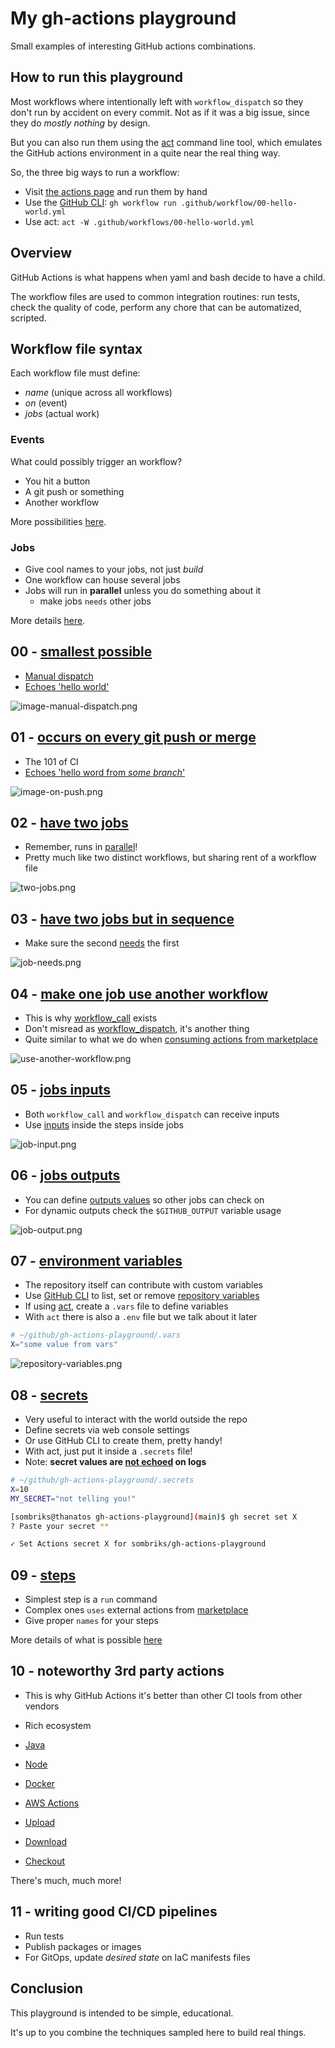 # My gh-actions playground

Small examples of interesting GitHub actions combinations.

## How to run this playground

Most workflows where intentionally left with `workflow_dispatch` so they don't
run by accident on every commit. Not as if it was a big issue, since they do
_mostly nothing_ by design.

But you can also run them using the [act][0] command line tool, which emulates
the GitHub actions environment in a quite near the real thing way.

So, the three big ways to run a workflow:

- Visit [the actions page][1] and run them by hand
- Use the [GitHub CLI][2]: `gh workflow run .github/workflow/00-hello-world.yml`
- Use act: `act -W .github/workflows/00-hello-world.yml`

## Overview

GitHub Actions is what happens when yaml and bash decide to have a child.

The workflow files are used to common integration routines: run tests, check the
quality of code, perform any chore that can be automatized, scripted.

## Workflow file syntax

Each workflow file must define:

- _name_ (unique across all workflows)
- _on_ (event)
- _jobs_ (actual work)

### Events

What could possibly trigger an workflow?

- You hit a button
- A git push or something
- Another workflow

More possibilities [here][3].

### Jobs

- Give cool names to your jobs, not just _build_
- One workflow can house several jobs
- Jobs will run in **parallel** unless you do something about it
  - make jobs `needs` other jobs

More details [here][4].

## 00 - [smallest possible][5]

- [Manual dispatch][6]
- [Echoes 'hello world'][7]

![image-manual-dispatch.png][8]

## 01 - [occurs on every git push or merge][9]

- The 101 of CI
- [Echoes 'hello word from _some branch_'][10]

![image-on-push.png][11]

## 02 - [have two jobs][12]

- Remember, runs in [parallel][13]!
- Pretty much like two distinct workflows, but sharing rent of a workflow file

![two-jobs.png][14]

## 03 - [have two jobs but in sequence][15]

- Make sure the second [needs][16] the first

![job-needs.png][17]

## 04 - [make one job use another workflow][18]

- This is why [workflow_call][19] exists
- Don't misread as [workflow_dispatch][20], it's another thing
- Quite similar to what we do when [consuming actions from marketplace][21]

![use-another-workflow.png][22]

## 05 - [jobs inputs][23]

- Both `workflow_call` and `workflow_dispatch` can receive inputs
- Use [inputs][24] inside the steps inside jobs

![job-input.png][25]

## 06 - [jobs outputs][26]

- You can define [outputs values][27] so other jobs can check on
- For dynamic outputs check the `$GITHUB_OUTPUT` variable usage

![job-output.png][28]

## 07 - [environment variables][29]

- The repository itself can contribute with custom variables
- Use [GitHub CLI][2] to list, set or remove [repository variables][30]
- If using [act][0], create a `.vars` file to define variables
- With `act` there is also a `.env` file but we talk about it later

```bash
# ~/github/gh-actions-playground/.vars
X="some value from vars"
```

![repository-variables.png][31]

## 08 - [secrets][32]

- Very useful to interact with the world outside the repo
- Define secrets via web console settings
- Or use GitHub CLI to create them, pretty handy!
- With act, just put it inside a `.secrets` file!
- Note: **secret values are [not echoed][33] on logs**

```bash
# ~/github/gh-actions-playground/.secrets
X=10
MY_SECRET="not telling you!"
```

```bash
[sombriks@thanatos gh-actions-playground](main)$ gh secret set X
? Paste your secret **

✓ Set Actions secret X for sombriks/gh-actions-playground
```

## 09 - [steps][34]

- Simplest step is a `run` command
- Complex ones `uses` external actions from [marketplace][21]
- Give proper `names` for your steps

More details of what is possible [here][35]

## 10 - noteworthy 3rd party actions

- This is why GitHub Actions it's better than other CI tools from other vendors
- Rich ecosystem

- [Java][36]
- [Node][37]
- [Docker][38]
- [AWS Actions][39]
- [Upload][40]
- [Download][41]
- [Checkout][42]

There's much, much more!

## 11 - writing good CI/CD pipelines

- Run tests
- Publish packages or images
- For GitOps, update _desired state_ on IaC manifests files

## Conclusion

This playground is intended to be simple, educational.

It's up to you combine the techniques sampled here to build real things.

[0]: https://github.com/nektos/act?tab=readme-ov-file#installation-through-package-managers
[1]: https://github.com/sombriks/gh-actions-playground/actions
[2]: https://cli.github.com/
[3]: https://docs.github.com/en/actions/using-workflows/events-that-trigger-workflows
[4]: https://docs.github.com/en/actions/using-jobs/using-conditions-to-control-job-execution
[5]: .github/workflows/00-hello-world.yml
[6]: https://github.com/sombriks/gh-actions-playground/actions/workflows/00-hello-world.yml
[7]: https://github.com/sombriks/gh-actions-playground/actions/runs/7162121699/job/19498652966#step:2:5
[8]: imgs/manual-dispatch.png
[9]: .github/workflows/01-it-happens-on-push.yml
[10]: https://github.com/sombriks/gh-actions-playground/actions/runs/7162222469/job/19498893130#step:2:5
[11]: imgs/on-push.png
[12]: .github/workflows/02-two-jobs.yml
[13]: https://github.com/sombriks/gh-actions-playground/actions/runs/7175366895/job/19538528783
[14]: imgs/two-jobs.png
[15]: .github/workflows/03-sequence-jobs.yml
[16]: https://docs.github.com/en/actions/using-workflows/workflow-syntax-for-github-actions#jobsjob_idneeds
[17]: imgs/job-needs.png
[18]: .github/workflows/04-use-workflow.yml
[19]: https://docs.github.com/en/actions/using-workflows/workflow-syntax-for-github-actions#onworkflow_call
[20]: https://docs.github.com/en/actions/using-workflows/workflow-syntax-for-github-actions#onworkflow_dispatch
[21]: https://github.com/marketplace?type=actions
[22]: imgs/use-another-workflow.png
[23]: .github/workflows/05-job-inputs.yml
[24]: https://docs.github.com/en/actions/using-workflows/workflow-syntax-for-github-actions#example-of-onworkflow_dispatchinputs
[25]: imgs/job-input.png
[26]: .github/workflows/06-job-outputs.yml
[27]: https://docs.github.com/en/actions/using-jobs/defining-outputs-for-jobs
[28]: imgs/job-output.png
[29]: .github/workflows/07-environment-variable.yml
[30]: https://docs.github.com/en/actions/learn-github-actions/variables#using-contexts-to-access-variable-values
[31]: imgs/repository-variables.png
[32]: .github/workflows/08-using-secrets.yml
[33]: https://github.com/sombriks/gh-actions-playground/actions/runs/7189569566/job/19581317663#step:2:2
[34]: .github/workflows/09-steps.yml
[35]: https://docs.github.com/en/actions/using-workflows/workflow-syntax-for-github-actions#jobsjob_idsteps
[36]: https://github.com/marketplace/actions/setup-java-jdk
[37]: https://github.com/marketplace/actions/setup-node-js-environment
[38]: https://github.com/marketplace/actions/build-and-push-docker-images
[39]: https://github.com/aws-actions
[40]: https://github.com/marketplace/actions/upload-a-build-artifact
[41]: https://github.com/marketplace/actions/download-a-build-artifact
[42]: https://github.com/marketplace/actions/checkout
